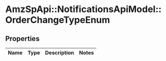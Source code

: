 # AmzSpApi::NotificationsApiModel::OrderChangeTypeEnum

## Properties
Name | Type | Description | Notes
------------ | ------------- | ------------- | -------------

